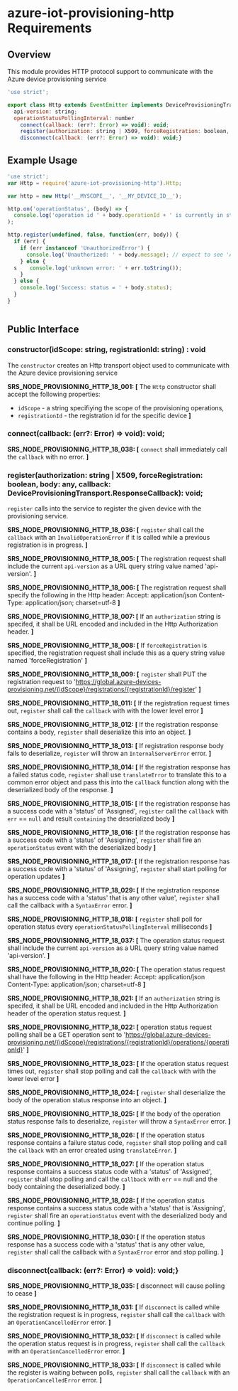 # azure-iot-provisioning-http Requirements

## Overview
This module provides HTTP protocol support to communicate with the Azure device provisioning service

```js
'use strict';

export class Http extends EventEmitter implements DeviceProvisioningTransport.Transport {
  api-version: string;
  operationStatusPollingInterval: number
    connect(callback: (err?: Error) => void): void;
    register(authorization: string | X509, forceRegistration: boolean, body: any, callback: DeviceProvisioningTransport.ResponseCallback): void;
    disconnect(callback: (err?: Error) => void): void;}
```

## Example Usage
```js
'use strict';
var Http = require('azure-iot-provisioning-http').Http;

var http = new Http('__MYSCOPE__', '__MY_DEVICE_ID__');

http.on('operationStatus', (body) => {
  console.log('operation id ' + body.operationId + ' is currently in state ' + body.state);
);

http.register(undefined, false, function(err, body)) {
  if (err) {
    if (err instanceof 'UnauthorizedError') {
      console.log('Unauthorized: ' + body.message); // expect to see 'Authorization required, resend request using supplied key'
    } else {
  s    console.log('unknown error: ' + err.toString());
    }
  } else {
    console.log('Success: status = ' + body.status);
  }
}



```

## Public Interface

### constructor(idScope: string, registrationId: string) : void
The `constructor` creates an Http transport object used to communicate with the Azure device provisioning service

**SRS_NODE_PROVISIONING_HTTP_18_001: [** The `Http` constructor shall accept the following properties:
- `idScope` - a string specifiying the scope of the provisioning operations,
- `registrationId` - the registration id for the specific device **]**


### connect(callback: (err?: Error) => void): void;

**SRS_NODE_PROVISIONING_HTTP_18_038: [** `connect` shall immediately call the `callback` with no error. **]**

### register(authorization: string | X509, forceRegistration: boolean, body: any, callback: DeviceProvisioningTransport.ResponseCallback): void;
`register` calls into the service to register the given device with the provisioning service.

**SRS_NODE_PROVISIONING_HTTP_18_036: [** `register` shall call the `callback` with an `InvalidOperationError` if it is called while a previous registration is in progress. **]**


**SRS_NODE_PROVISIONING_HTTP_18_005: [** The registration request shall include the current `api-version` as a URL query string value named 'api-version'. **]**

**SRS_NODE_PROVISIONING_HTTP_18_006: [** The registration request shall specify the following in the Http header:
  Accept: application/json
  Content-Type: application/json; charset=utf-8 **]**

**SRS_NODE_PROVISIONING_HTTP_18_007: [** If an `authorization` string is specifed, it shall be URL encoded and included in the Http Authorization header. **]**

**SRS_NODE_PROVISIONING_HTTP_18_008: [** If `forceRegistration` is specified, the registration request shall include this as a query string value named 'forceRegistration' **]**

**SRS_NODE_PROVISIONING_HTTP_18_009: [** `register` shall PUT the registration request to 'https://global.azure-devices-provisioning.net/{idScope}/registrations/{registrationId}/register' **]**

**SRS_NODE_PROVISIONING_HTTP_18_011: [** If the registration request times out, `register` shall call the `callback` with with the lower level error **]**

**SRS_NODE_PROVISIONING_HTTP_18_012: [** If the registration response contains a body, `register` shall deserialize this into an object. **]**

**SRS_NODE_PROVISIONING_HTTP_18_013: [** If registration response body fails to deserialize, `register` will throw an `InternalServerError` error. **]**

**SRS_NODE_PROVISIONING_HTTP_18_014: [** If the registration response has a failed status code, `register` shall use `translateError` to translate this to a common error object and pass this into the `callback` function along with the deserialized body of the response. **]**

**SRS_NODE_PROVISIONING_HTTP_18_015: [** If the registration response has a success code with a 'status' of 'Assigned', `register` call the `callback` with `err` == `null` and result `containing` the deserialized body **]**

**SRS_NODE_PROVISIONING_HTTP_18_016: [** If the registration response has a success code with a 'status' of 'Assigning', `register` shall fire an `operationStatus` event with the deserialized body **]**

**SRS_NODE_PROVISIONING_HTTP_18_017: [** If the registration response has a success code with a 'status' of 'Assigning', `register` shall start polling for operation updates **]**

**SRS_NODE_PROVISIONING_HTTP_18_029: [** If the registration response has a success code with a 'status' that is any other value', `register` shall call the callback with a `SyntaxError` error. **]**

**SRS_NODE_PROVISIONING_HTTP_18_018: [** `register` shall poll for operation status every `operationStatusPollingInterval` milliseconds **]**

**SRS_NODE_PROVISIONING_HTTP_18_037: [** The operation status request shall include the current `api-version` as a URL query string value named 'api-version'. **]**

**SRS_NODE_PROVISIONING_HTTP_18_020: [** The operation status request shall have the following in the Http header:
  Accept: application/json
  Content-Type: application/json; charset=utf-8 **]**

**SRS_NODE_PROVISIONING_HTTP_18_021: [** If an `authorization` string is specifed, it shall be URL encoded and included in the Http Authorization header of the operation status request. **]**

**SRS_NODE_PROVISIONING_HTTP_18_022: [** operation status request polling shall be a GET operation sent to 'https://global.azure-devices-provisioning.net/{idScope}/registrations/{registrationId}/operations/{operationId}' **]**

**SRS_NODE_PROVISIONING_HTTP_18_023: [** If the operation status request times out, `register` shall stop polling and call the `callback` with with the lower level error **]**

**SRS_NODE_PROVISIONING_HTTP_18_024: [** `register` shall deserialize the body of the operation status response into an object. **]**

**SRS_NODE_PROVISIONING_HTTP_18_025: [** If the body of the operation status response fails to deserialize, `register` will throw a `SyntaxError` error. **]**

**SRS_NODE_PROVISIONING_HTTP_18_026: [** If the operation status response contains a failure status code, `register` shall stop polling and call the `callback` with an error created using `translateError`. **]**

**SRS_NODE_PROVISIONING_HTTP_18_027: [** If the operation status response contains a success status code with a 'status' of 'Assigned', `register` shall stop polling and call the `callback` with `err` == null and the body containing the deserialized body. **]**

**SRS_NODE_PROVISIONING_HTTP_18_028: [** If the operation status response contains a success status code with a 'status' that is 'Assigning', `register` shall fire an `operationStatus` event with the deserialized body and continue polling. **]**

**SRS_NODE_PROVISIONING_HTTP_18_030: [** If the operation status response has a success code with a 'status' that is any other value, `register` shall call the callback with a `SyntaxError` error and stop polling. **]**


### disconnect(callback: (err?: Error) => void): void;}

**SRS_NODE_PROVISIONING_HTTP_18_035: [** disconnect will cause polling to cease **]**

**SRS_NODE_PROVISIONING_HTTP_18_031: [** If `disconnect` is called while the registration request is in progress, `register` shall call the `callback` with an `OperationCancelledError` error. **]**

**SRS_NODE_PROVISIONING_HTTP_18_032: [** If `disconnect` is called while the operation status request is in progress, `register` shall call the `callback` with an `OperationCancelledError` error. **]**

**SRS_NODE_PROVISIONING_HTTP_18_033: [** If `disconnect` is called while the register is waiting between polls, `register` shall call the `callback` with an `OperationCancelledError` error. **]**

